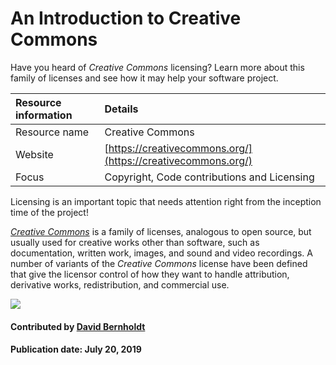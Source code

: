 # An Introduction to Creative Commons
Have you heard of *Creative Commons* licensing? Learn more about this family of licenses and see how it may help your software project.

Resource information | Details 
:--- | :--- 
Resource name | Creative Commons
Website | [https://creativecommons.org/](https://creativecommons.org/)
Focus | Copyright, Code contributions and Licensing

Licensing is an important topic that needs attention right from the inception time of the project!

*[Creative Commons](https://creativecommons.org/)* is a family of licenses, analogous to open source, but usually used for creative works other than software, such as documentation, written work, images, and sound and video recordings.  A number of variants of the *Creative Commons* license have been defined that give the licensor control of how they want to handle attribution, derivative works, redistribution, and commercial use.

<img src='https://github.com/betterscientificsoftware/images/raw/master/Logo-class_creativecommons.jpg' class='logo' />

<!--- Too large
![alt text](https://mirrors.creativecommons.org/presskit/logos/cc.logo.large.png "Creative Commons Logo")
--->

#### Contributed by [David Bernholdt](http://github.com/bernhold "David Bernholdt")

#### Publication date: July 20, 2019 

<!---
Publish: yes
Categories: collaboration
Topics: licensing
Tags: website
Level: 2
Prerequisites: defaults
Aggregate: none
--->
